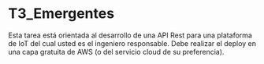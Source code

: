 # T3_Emergentes
Esta tarea está orientada al desarrollo de una API Rest para una plataforma de IoT del cual usted es el ingeniero responsable. Debe realizar el deploy en una capa gratuita de AWS (o del servicio cloud de su preferencia). 
